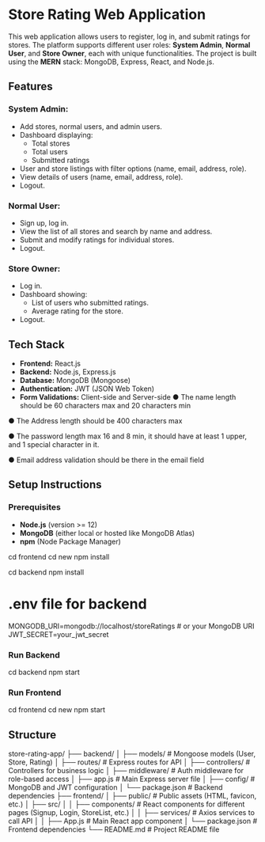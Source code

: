 # Store Rating Web Application

This web application allows users to register, log in, and submit ratings for stores. The platform supports different user roles: **System Admin**, **Normal User**, and **Store Owner**, each with unique functionalities. The project is built using the **MERN** stack: MongoDB, Express, React, and Node.js.


## Features

### System Admin:
- Add stores, normal users, and admin users.
- Dashboard displaying:
  - Total stores
  - Total users
  - Submitted ratings
- User and store listings with filter options (name, email, address, role).
- View details of users (name, email, address, role).
- Logout.

### Normal User:
- Sign up, log in.
- View the list of all stores and search by name and address.
- Submit and modify ratings for individual stores.
- Logout.

### Store Owner:
- Log in.
- Dashboard showing:
  - List of users who submitted ratings.
  - Average rating for the store.
- Logout.

## Tech Stack

- **Frontend:** React.js
- **Backend:** Node.js, Express.js
- **Database:** MongoDB (Mongoose)
- **Authentication:** JWT (JSON Web Token)
- **Form Validations:** Client-side and Server-side 
 ● The name length should be 60 characters max and 20 characters min

 ● The Address length should be 400 characters max
 
 ● The password length max 16 and 8 min, it should have at least 1 
upper, and 1 special character in it.

 ● Email address validation should be there in the email field

## Setup Instructions

### Prerequisites

- **Node.js** (version >= 12)
- **MongoDB** (either local or hosted like MongoDB Atlas)
- **npm** (Node Package Manager)

cd frontend
cd new
npm install

cd backend
npm install

# .env file for backend
MONGODB_URI=mongodb://localhost/storeRatings  # or your MongoDB URI
JWT_SECRET=your_jwt_secret

### Run Backend 
cd backend
npm start

### Run Frontend
cd frontend
cd new
npm start

## Structure
store-rating-app/
├── backend/
│   ├── models/         # Mongoose models (User, Store, Rating)
│   ├── routes/         # Express routes for API
│   ├── controllers/    # Controllers for business logic
│   ├── middleware/     # Auth middleware for role-based access
│   ├── app.js          # Main Express server file
│   ├── config/         # MongoDB and JWT configuration
│   └── package.json    # Backend dependencies
├── frontend/
│   ├── public/         # Public assets (HTML, favicon, etc.)
│   ├── src/
│   │   ├── components/  # React components for different pages (Signup, Login, StoreList, etc.)
│   │   ├── services/    # Axios services to call API
│   │   ├── App.js       # Main React app component
│   └── package.json    # Frontend dependencies
└── README.md           # Project README file

